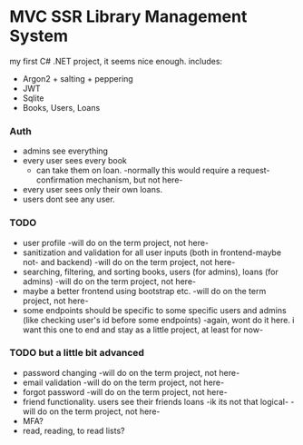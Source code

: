 # MVC SSR Library Management System

my first C# .NET project, it seems nice enough. includes:

* Argon2 + salting + peppering
* JWT
* Sqlite
* Books, Users, Loans

### Auth

* admins see everything
* every user sees every book
    * can take them on loan. -normally this would require a request-confirmation mechanism, but not here-
* every user sees only their own loans.
* users dont see any user.

### TODO

* user profile -will do on the term project, not here-
* sanitization and validation for all user inputs (both in frontend-maybe not- and backend) -will do on the term project, not here-
* searching, filtering, and sorting books, users (for admins), loans (for admins)   -will do on the term project, not here-
* maybe a better frontend using bootstrap etc. -will do on the term project, not here-
* some endpoints should be specific to some specific users and admins (like checking user's id before some endpoints) -again, wont do it here. i want this one to end and stay as a little project, at least for now-

### TODO but a little bit advanced

* password changing -will do on the term project, not here-
* email validation -will do on the term project, not here-
* forgot password -will do on the term project, not here-
* friend functionality. users see their friends loans -ik its not that logical-      -will do on the term project, not here-
* MFA?
* read, reading, to read lists?